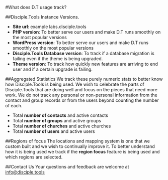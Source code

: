 #What does D.T usage track?

##Disciple.Tools Instance Versions.
- **Site url**: example labs.disciple.tools
- **PHP version**: To better serve our users and make D.T runs smoothly on the most popular versions
- **WordPress version**: To better serve our users and make D.T runs smoothly on the most popular versions
- **Disciple.Tools Database version**: To track if a database migration is failing even if the theme is being upgraded.
- **Theme version**: To track how quickly new features are arriving to end user and if a certain upgrade is failing.

##Aggregated Statistics
We track these purely numeric stats to better know how Disciple.Tools is being used. We wish to celebrate the parts of Disciple.Tools that are doing well and focus on the pieces that need more work.
We do not track any personal or non-personal information from the contact and group records or from the users beyond counting the number of each.
- Total **number of contacts** and active contacts
- Total **number of groups** and active groups 
- Total **number of churches** and active churches 
- Total **number of users** and active users

##Regions of focus
The locations and mapping system is one that we custom built and we wish to continually improve it. To better understand how it is being used we track if the **region focus** feature is being used and which regions are selected. 

##Contact Us
Your questions and feedback are welcome at info@disciple.tools
